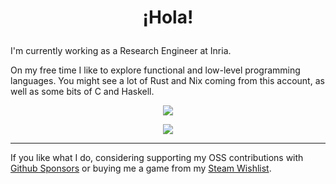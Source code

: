 
<h1>
  <p align="center">
    ¡Hola!
  </p>
</h1>

I'm currently working as a Research Engineer at Inria. 

On my free time I like to explore functional and low-level programming languages. You might see a lot of Rust and Nix coming from this account, as well as some bits of C and Haskell.

<p align="center">
  <img src="https://komarev.com/ghpvc/?username=viperML" />
</p>

<p align="center">  
  <img src="https://github-readme-stats.vercel.app/api?username=viperML&show_icons=true" />
</p>

---

If you like what I do, considering supporting my OSS contributions with [Github Sponsors](https://github.com/sponsors/viperML) or buying me a game from my [Steam Wishlist](https://store.steampowered.com/wishlist/profiles/76561198134385580#sort=salesrank).
